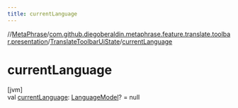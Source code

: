 ```yaml
---
title: currentLanguage
---
```

//[MetaPhrase](../../../index.html)/[com.github.diegoberaldin.metaphrase.feature.translate.toolbar.presentation](../index.html)/[TranslateToolbarUiState](index.html)/[currentLanguage](current-language.html)



# currentLanguage



[jvm]\
val [currentLanguage](current-language.html): [LanguageModel](../../com.github.diegoberaldin.metaphrase.domain.language.data/-language-model/index.html)? = null




